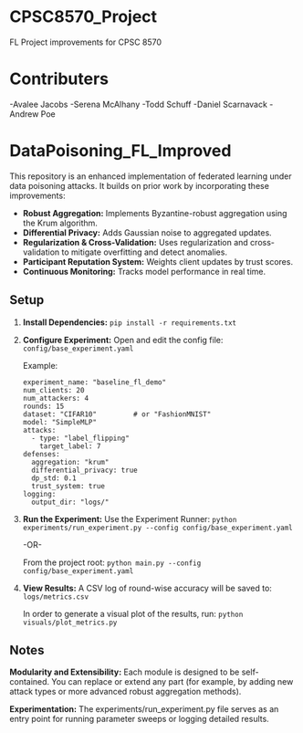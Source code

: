 # CPSC8570_Project
FL Project improvements for CPSC 8570

# Contributers
-Avalee Jacobs
-Serena McAlhany
-Todd Schuff
-Daniel Scarnavack
-Andrew Poe

# DataPoisoning_FL_Improved

This repository is an enhanced implementation of federated learning under data poisoning attacks. It builds on prior work by incorporating these improvements:

- **Robust Aggregation:** Implements Byzantine-robust aggregation using the Krum algorithm.
- **Differential Privacy:** Adds Gaussian noise to aggregated updates.
- **Regularization & Cross-Validation:** Uses regularization and cross-validation to mitigate overfitting and detect anomalies.
- **Participant Reputation System:** Weights client updates by trust scores.
- **Continuous Monitoring:** Tracks model performance in real time.

## Setup

1. **Install Dependencies:**
   `pip install -r requirements.txt`

2. **Configure Experiment:**
   Open and edit the config file:
   `config/base_experiment.yaml`

   Example:
   <br/>
   ```
   experiment_name: "baseline_fl_demo"
   num_clients: 20
   num_attackers: 4
   rounds: 15
   dataset: "CIFAR10"         # or "FashionMNIST"
   model: "SimpleMLP"
   attacks:
     - type: "label_flipping"
       target_label: 7
   defenses:
     aggregation: "krum"
     differential_privacy: true
     dp_std: 0.1
     trust_system: true
   logging:
     output_dir: "logs/"
   ```

4. **Run the Experiment:**
   Use the Experiment Runner:
   `python experiments/run_experiment.py --config config/base_experiment.yaml`
   
   -OR-

   From the project root:
   `python main.py --config config/base_experiment.yaml`

5. **View Results:**
   A CSV log of round-wise accuracy will be saved to:
   `logs/metrics.csv`
   
   In order to generate a visual plot of the results, run:
   `python visuals/plot_metrics.py`

## Notes

**Modularity and Extensibility:**
Each module is designed to be self-contained. You can replace or extend any part (for example, by adding new attack types or more advanced robust aggregation methods).

**Experimentation:**
The experiments/run_experiment.py file serves as an entry point for running parameter sweeps or logging detailed results.
